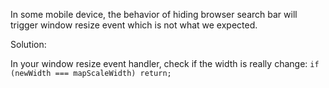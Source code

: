 In some mobile device, the behavior of hiding browser search bar will trigger window resize event which is not what we expected.

Solution:

In your window resize event handler, check if the width is really change:
`if (newWidth === mapScaleWidth) return;`

